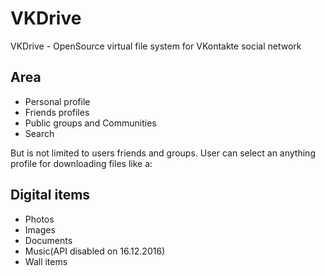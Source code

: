 # VKDrive
VKDrive - OpenSource virtual file system for VKontakte social network

## Area
* Personal profile
* Friends profiles
* Public groups and Communities
* Search

But is not limited to users friends and groups. User can select an anything profile for downloading files like a:

## Digital items
* Photos
* Images
* Documents
* Music(API disabled on 16.12.2016)
* Wall items
